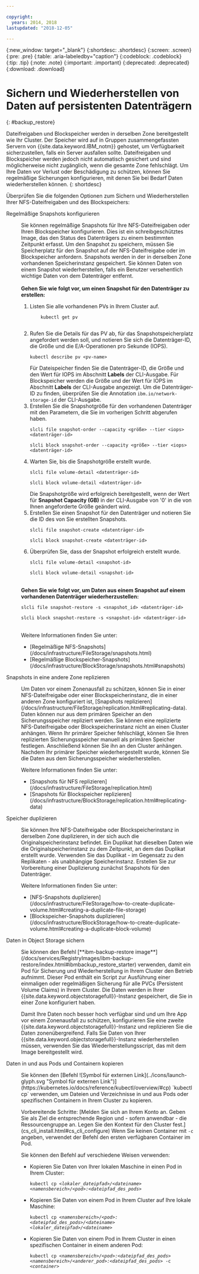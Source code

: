 ```yaml
---

copyright:
  years: 2014, 2018
lastupdated: "2018-12-05"

---
```


{:new_window: target="_blank"}
{:shortdesc: .shortdesc}
{:screen: .screen}
{:pre: .pre}
{:table: .aria-labeledby="caption"}
{:codeblock: .codeblock}
{:tip: .tip}
{:note: .note}
{:important: .important}
{:deprecated: .deprecated}
{:download: .download}


# Sichern und Wiederherstellen von Daten auf persistenten Datenträgern
{: #backup_restore}

Dateifreigaben und Blockspeicher werden in derselben Zone bereitgestellt wie Ihr Cluster. Der Speicher wird auf in Gruppen zusammengefassten Servern von {{site.data.keyword.IBM_notm}} gehostet, um Verfügbarkeit sicherzustellen, falls ein Server ausfallen sollte. Dateifreigaben und Blockspeicher werden jedoch nicht automatisch gesichert und sind möglicherweise nicht zugänglich, wenn die gesamte Zone fehlschlägt. Um Ihre Daten vor Verlust oder Beschädigung zu schützen, können Sie regelmäßige Sicherungen konfigurieren, mit denen Sie bei Bedarf Daten wiederherstellen können.
{: shortdesc}

Überprüfen Sie die folgenden Optionen zum Sichern und Wiederherstellen Ihrer NFS-Dateifreigaben und des Blockspeichers:

<dl>
  <dt>Regelmäßige Snapshots konfigurieren</dt>
  <dd><p>Sie können regelmäßige Snapshots für Ihre NFS-Dateifreigaben oder Ihren Blockspeicher konfigurieren. Dies ist ein schreibgeschütztes Image, das den Status des Datenträgers zu einem bestimmten Zeitpunkt erfasst. Um den Snapshot zu speichern, müssen Sie Speicherplatz für den Snapshot auf der NFS-Dateifreigabe oder im Blockspeicher anfordern. Snapshots werden in der in derselben Zone vorhandenen Speicherinstanz gespeichert. Sie können Daten von einem Snapshot wiederherstellen, falls ein Benutzer versehentlich wichtige Daten von dem Datenträger entfernt. </br></br> <strong>Gehen Sie wie folgt vor, um einen Snapshot für den Datenträger zu erstellen: </strong><ol><li>Listen Sie alle vorhandenen PVs in Ihrem Cluster auf. <pre class="pre"><code>    kubectl get pv
    </code></pre></li><li>Rufen Sie die Details für das PV ab, für das Snapshotspeicherplatz angefordert werden soll, und notieren Sie sich die Datenträger-ID, die Größe und die E/A-Operationen pro Sekunde (IOPS). <pre class="pre"><code>kubectl describe pv &lt;pv-name&gt;</code></pre> Für Dateispeicher finden Sie die Datenträger-ID, die Größe und den Wert für IOPS im Abschnitt <strong>Labels</strong> der CLI-Ausgabe. Für Blockspeicher werden die Größe und der Wert für IOPS im Abschnitt <strong>Labels</strong> der CLI-Ausgabe angezeigt. Um die Datenträger-ID zu finden, überprüfen Sie die Annotation <code>ibm.io/network-storage-id</code> der CLI-Ausgabe. </li><li>Erstellen Sie die Snapshotgröße für den vorhandenen Datenträger mit den Parametern, die Sie im vorherigen Schritt abgerufen haben. <pre class="pre"><code>slcli file snapshot-order --capacity &lt;größe&gt; --tier &lt;iops&gt; &lt;datenträger-id&gt;</code></pre><pre class="pre"><code>slcli block snapshot-order --capacity &lt;größe&gt; --tier &lt;iops&gt; &lt;datenträger-id&gt;</code></pre></li><li>Warten Sie, bis die Snapshotgröße erstellt wurde. <pre class="pre"><code>slcli file volume-detail &lt;datenträger-id&gt;</code></pre><pre class="pre"><code>slcli block volume-detail &lt;datenträger-id&gt;</code></pre>Die Snapshotgröße wird erfolgreich bereitgestellt, wenn der Wert für <strong>Snapshot Capacity (GB)</strong> in der CLI-Ausgabe von '0' in die von Ihnen angeforderte Größe geändert wird. </li><li>Erstellen Sie einen Snapshot für den Datenträger und notieren Sie die ID des von Sie erstellten Snapshots. <pre class="pre"><code>slcli file snapshot-create &lt;datenträger-id&gt;</code></pre><pre class="pre"><code>slcli block snapshot-create &lt;datenträger-id&gt;</code></pre></li><li>Überprüfen Sie, dass der Snapshot erfolgreich erstellt wurde. <pre class="pre"><code>slcli file volume-detail &lt;snapshot-id&gt;</code></pre><pre class="pre"><code>slcli block volume-detail &lt;snapshot-id&gt;</code></pre></li></ol></br><strong>Gehen Sie wie folgt vor, um Daten aus einem Snapshot auf einem vorhandenen Datenträger wiederherzustellen: </strong><pre class="pre"><code>slcli file snapshot-restore -s &lt;snapshot_id&gt; &lt;datenträger-id&gt;</code></pre><pre class="pre"><code>slcli block snapshot-restore -s &lt;snapshot-id&gt; &lt;datenträger-id&gt;</code></pre></br>Weitere Informationen finden Sie unter:<ul><li>[Regelmäßige NFS-Snapshots](/docs/infrastructure/FileStorage/snapshots.html)</li><li>[Regelmäßige Blockspeicher-Snapshots](/docs/infrastructure/BlockStorage/snapshots.html#snapshots)</li></ul></p></dd>
  <dt>Snapshots in eine andere Zone replizieren</dt>
 <dd><p>Um Daten vor einem Zonenausfall zu schützen, können Sie in einer NFS-Dateifreigabe oder einer Blockspeicherinstanz, die in einer anderen Zone konfiguriert ist, [Snapshots replizieren](/docs/infrastructure/FileStorage/replication.html#replicating-data). Daten können nur aus dem primären Speicher an den Sicherungsspeicher repliziert werden. Sie können eine replizierte NFS-Dateifreigabe oder Blockspeicherinstanz nicht an einen Cluster anhängen. Wenn Ihr primärer Speicher fehlschlägt, können Sie Ihren replizierten Sicherungsspeicher manuell als primären Speicher festlegen. Anschließend können Sie ihn an den Cluster anhängen. Nachdem Ihr primärer Speicher wiederhergestellt wurde, können Sie die Daten aus dem Sicherungsspeicher wiederherstellen.</p>
 <p>Weitere Informationen finden Sie unter:<ul><li>[Snapshots für NFS replizieren](/docs/infrastructure/FileStorage/replication.html)</li><li>[Snapshots für Blockspeicher replizieren](/docs/infrastructure/BlockStorage/replication.html#replicating-data)</li></ul></p></dd>
 <dt>Speicher duplizieren</dt>
 <dd><p>Sie können Ihre NFS-Dateifreigabe oder Blockspeicherinstanz in derselben Zone duplizieren, in der sich auch die Originalspeicherinstanz befindet. Ein Duplikat hat dieselben Daten wie die Originalspeicherinstanz zu dem Zeitpunkt, an dem das Duplikat erstellt wurde. Verwenden Sie das Duplikat - im Gegensatz zu den Replikaten - als unabhängige Speicherinstanz. Erstellen Sie zur Vorbereitung einer Duplizierung zunächst Snapshots für den Datenträger.</p>
 <p>Weitere Informationen finden Sie unter:<ul><li>[NFS-Snapshots duplizieren](/docs/infrastructure/FileStorage/how-to-create-duplicate-volume.html#creating-a-duplicate-file-storage)</li><li>[Blockspeicher-Snapshots duplizieren](/docs/infrastructure/BlockStorage/how-to-create-duplicate-volume.html#creating-a-duplicate-block-volume)</li></ul></p></dd>
  <dt>Daten in Object Storage sichern</dt>
  <dd><p>Sie können den Befehl [**ibm-backup-restore image**](/docs/services/RegistryImages/ibm-backup-restore/index.html#ibmbackup_restore_starter) verwenden, damit ein Pod für Sicherung und Wiederherstellung in Ihrem Cluster den Betrieb aufnimmt. Dieser Pod enthält ein Script zur Ausführung einer einmaligen oder regelmäßigen Sicherung für alle PVCs (Persistent Volume Claims) in Ihrem Cluster. Die Daten werden in Ihrer {{site.data.keyword.objectstoragefull}}-Instanz gespeichert, die Sie in einer Zone konfiguriert haben.</p>
  <p>Damit Ihre Daten noch besser hoch verfügbar sind und um Ihre App vor einem Zonenausfall zu schützen, konfigurieren Sie eine zweite {{site.data.keyword.objectstoragefull}}-Instanz und replizieren Sie die Daten zonenübergreifend. Falls Sie Daten von Ihrer {{site.data.keyword.objectstoragefull}}-Instanz wiederherstellen müssen, verwenden Sie das Wiederherstellungsscript, das mit dem Image bereitgestellt wird.</p></dd>
<dt>Daten in und aus Pods und Containern kopieren</dt>
<dd><p>Sie können den [Befehl ![Symbol für externen Link](../icons/launch-glyph.svg "Symbol für externen Link")](https://kubernetes.io/docs/reference/kubectl/overview/#cp) `kubectl cp` verwenden, um Dateien und Verzeichnisse in und aus Pods oder spezifischen Containern in Ihrem Cluster zu kopieren.</p>
<p>Vorbereitende Schritte: [Melden Sie sich an Ihrem Konto an. Geben Sie als Ziel die entsprechende Region und - sofern anwendbar - die Ressourcengruppe an. Legen Sie den Kontext für den Cluster fest.](cs_cli_install.html#cs_cli_configure) Wenn Sie keinen Container mit <code>-c</code> angeben, verwendet der Befehl den ersten verfügbaren Container im Pod.</p>
<p>Sie können den Befehl auf verschiedene Weisen verwenden:</p>
<ul>
<li>Kopieren Sie Daten von Ihrer lokalen Maschine in einen Pod in Ihrem Cluster: <pre class="pre"><code>kubectl cp <var>&lt;lokaler_dateipfad&gt;/&lt;dateiname&gt;</var> <var>&lt;namensbereich&gt;/&lt;pod&gt;:&lt;dateipfad_des_pods&gt;</var></code></pre></li>
<li>Kopieren Sie Daten von einem Pod in Ihrem Cluster auf Ihre lokale Maschine: <pre class="pre"><code>kubectl cp <var>&lt;namensbereich&gt;/&lt;pod&gt;:&lt;dateipfad_des_pods&gt;/&lt;dateiname&gt;</var> <var>&lt;lokaler_dateipfad&gt;/&lt;dateiname&gt;</var></code></pre></li>
<li>Kopieren Sie Daten von einem Pod in Ihrem Cluster in einen spezifischen Container in einem anderen Pod: <pre class="pre"><code>kubectl cp <var>&lt;namensbereich&gt;/&lt;pod&gt;:&lt;dateipfad_des_pods&gt;</var> <var>&lt;namensbereich&gt;/&lt;anderer_pod&gt;:&lt;dateipfad_des_pods&gt;</var> -c <var>&lt;container></var></code></pre></li>
</ul></dd>
  </dl>
